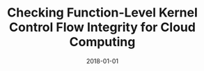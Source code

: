---
title: "Checking Function-Level Kernel Control Flow Integrity for Cloud Computing"
collection: publications
permalink: /publication/2018-01-01-Checking-Function-Level-Kernel-Control-Flow-Integrity-for-Cloud-Computing
pubtype: journal
date: 2018-01-01
venue: 'IEEE Access'
authors:  Lin Ye,  Xiangzhan Yu,  Lei Yu,  Bin Guo,  Dongyang Zhan,  Xiaojiang Du,  Mohsen Guizani
citation: ' Lin Ye,  Xiangzhan Yu,  Lei Yu,  Bin Guo,  Dongyang Zhan,  Xiaojiang Du,  Mohsen Guizani, &quot;Checking Function-Level Kernel Control Flow Integrity for Cloud Computing.&quot; IEEE Access, 2018.'
---